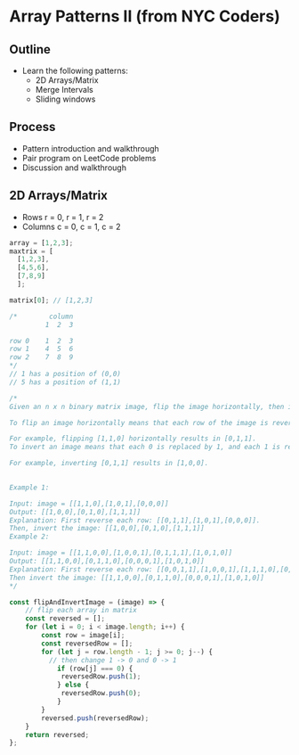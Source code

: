 # Array Patterns II (from NYC Coders)

## Outline

- Learn the following patterns:
  - 2D Arrays/Matrix
  - Merge Intervals
  - Sliding windows

## Process

- Pattern introduction and walkthrough
- Pair program on LeetCode problems
- Discussion and walkthrough

## 2D Arrays/Matrix

- Rows r = 0, r = 1, r = 2
- Columns c = 0, c = 1, c = 2

```js
array = [1,2,3];
maxtrix = [
  [1,2,3], 
  [4,5,6], 
  [7,8,9]
  ];

matrix[0]; // [1,2,3]

/*        column
         1  2  3

row 0    1  2  3
row 1    4  5  6
row 2    7  8  9
*/
// 1 has a position of (0,0)
// 5 has a position of (1,1)
```

```js
/*
Given an n x n binary matrix image, flip the image horizontally, then invert it, and return the resulting image.

To flip an image horizontally means that each row of the image is reversed.

For example, flipping [1,1,0] horizontally results in [0,1,1].
To invert an image means that each 0 is replaced by 1, and each 1 is replaced by 0.

For example, inverting [0,1,1] results in [1,0,0].
 

Example 1:

Input: image = [[1,1,0],[1,0,1],[0,0,0]]
Output: [[1,0,0],[0,1,0],[1,1,1]]
Explanation: First reverse each row: [[0,1,1],[1,0,1],[0,0,0]].
Then, invert the image: [[1,0,0],[0,1,0],[1,1,1]]
Example 2:

Input: image = [[1,1,0,0],[1,0,0,1],[0,1,1,1],[1,0,1,0]]
Output: [[1,1,0,0],[0,1,1,0],[0,0,0,1],[1,0,1,0]]
Explanation: First reverse each row: [[0,0,1,1],[1,0,0,1],[1,1,1,0],[0,1,0,1]].
Then invert the image: [[1,1,0,0],[0,1,1,0],[0,0,0,1],[1,0,1,0]]
*/

const flipAndInvertImage = (image) => {
    // flip each array in matrix
    const reversed = [];
    for (let i = 0; i < image.length; i++) {
        const row = image[i];
        const reversedRow = [];
        for (let j = row.length - 1; j >= 0; j--) {
          // then change 1 -> 0 and 0 -> 1
            if (row[j] === 0) {
             reversedRow.push(1);   
            } else {
             reversedRow.push(0);
            }
        }
        reversed.push(reversedRow);
    }
    return reversed;
};
```